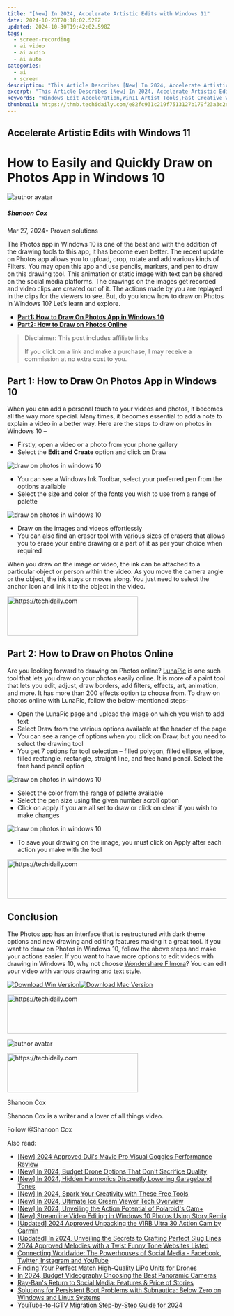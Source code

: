 ```yaml
---
title: "[New] In 2024, Accelerate Artistic Edits with Windows 11"
date: 2024-10-23T20:18:02.528Z
updated: 2024-10-30T19:42:02.598Z
tags: 
  - screen-recording
  - ai video
  - ai audio
  - ai auto
categories: 
  - ai
  - screen
description: "This Article Describes [New] In 2024, Accelerate Artistic Edits with Windows 11"
excerpt: "This Article Describes [New] In 2024, Accelerate Artistic Edits with Windows 11"
keywords: "Windows Edit Acceleration,Win11 Artist Tools,Fast Creative Windows,Windows 11 Editing Boost,Quick Edits in Win11,Win11 Artistic Enhance,Efficient Windows Creativity"
thumbnail: https://thmb.techidaily.com/e82fc931c219f7513127b179f23a3c2e354e06d4a6b22046a96709ecae17c234.jpg
---
```


## Accelerate Artistic Edits with Windows 11

# How to Easily and Quickly Draw on Photos App in Windows 10

![author avatar](https://images.wondershare.com/filmora/article-images/shannon-cox.jpg)

##### Shanoon Cox

 Mar 27, 2024• Proven solutions

The Photos app in Windows 10 is one of the best and with the addition of the drawing tools to this app, it has become even better. The recent update on Photos app allows you to upload, crop, rotate and add various kinds of Filters. You may open this app and use pencils, markers, and pen to draw on this drawing tool. This animation or static image with text can be shared on the social media platforms. The drawings on the images get recorded and video clips are created out of it. The actions made by you are replayed in the clips for the viewers to see. But, do you know how to draw on Photos in Windows 10? Let’s learn and explore.

* [**Part1: How to Draw On Photos App in Windows 10**](#part1)
* [**Part2: How to Draw on Photos Online**](#part2)

>  Disclaimer: This post includes affiliate links
>
>  If you click on a link and make a purchase, I may receive a commission at no extra cost to you.
>

## Part 1: How to Draw On Photos App in Windows 10

When you can add a personal touch to your videos and photos, it becomes all the way more special. Many times, it becomes essential to add a note to explain a video in a better way. Here are the steps to draw on photos in Windows 10 –

* Firstly, open a video or a photo from your phone gallery
* Select the **Edit and Create** option and click on Draw

![draw on photos in windows 10](https://images.wondershare.com/filmora/article-images/draw-on-photos-in-windows-10.jpg)

* You can see a Windows Ink Toolbar, select your preferred pen from the options available
* Select the size and color of the fonts you wish to use from a range of palette

![draw on photos in windows 10](https://images.wondershare.com/filmora/article-images/start-drawing-on-photos-in-windows-10.jpg)

* Draw on the images and videos effortlessly
* You can also find an eraser tool with various sizes of erasers that allows you to erase your entire drawing or a part of it as per your choice when required

When you draw on the image or video, the ink can be attached to a particular object or person within the video. As you move the camera angle or the object, the ink stays or moves along. You just need to select the anchor icon and link it to the object in the video.

<!-- affiliate ads begin -->
<a href="https://aligracehair.sjv.io/c/5597632/1972665/19272" target="_top" id="1972665">
  <img src="//a.impactradius-go.com/display-ad/19272-1972665" border="0" alt="https://techidaily.com" width="300" height="90"/>
</a>
<img height="0" width="0" src="https://aligracehair.sjv.io/i/5597632/1972665/19272" style="position:absolute;visibility:hidden;" border="0" />
<!-- affiliate ads end -->

## Part 2: How to Draw on Photos Online

Are you looking forward to drawing on Photos online? [LunaPic](https://www140.lunapic.com/editor/?action=draw) is one such tool that lets you draw on your photos easily online. It is more of a paint tool that lets you edit, adjust, draw borders, add filters, effects, art, animation, and more. It has more than 200 effects option to choose from. To draw on photos online with LunaPic, follow the below-mentioned steps-

* Open the LunaPic page and upload the image on which you wish to add text
* Select Draw from the various options available at the header of the page
* You can see a range of options when you click on Draw, but you need to select the drawing tool
* You get 7 options for tool selection – filled polygon, filled ellipse, ellipse, filled rectangle, rectangle, straight line, and free hand pencil. Select the free hand pencil option

![draw on photos in windows 10](https://images.wondershare.com/filmora/article-images/lunapic-drawing.jpg)

* Select the color from the range of palette available
* Select the pen size using the given number scroll option
* Click on apply if you are all set to draw or click on clear if you wish to make changes

![draw on photos in windows 10](https://images.wondershare.com/filmora/article-images/editing-drawings-on-windows-10.jpg)

* To save your drawing on the image, you must click on Apply after each action you make with the tool

<!-- affiliate ads begin -->
<a href="https://aligracehair.sjv.io/c/5597632/2012434/19272" target="_top" id="2012434">
  <img src="//a.impactradius-go.com/display-ad/19272-2012434" border="0" alt="https://techidaily.com" width="728" height="90"/>
</a>
<img height="0" width="0" src="https://aligracehair.sjv.io/i/5597632/2012434/19272" style="position:absolute;visibility:hidden;" border="0" />
<!-- affiliate ads end -->

## Conclusion

The Photos app has an interface that is restructured with dark theme options and new drawing and editing features making it a great tool. If you want to draw on Photos in Windows 10, follow the above steps and make your actions easier. If you want to have more options to edit videos with drawing in Windows 10, why not choose [Wondershare Filmora](https://tools.techidaily.com/wondershare/filmora/download/)? You can edit your video with various drawing and text style.

[![Download Win Version](https://images.wondershare.com/filmora/guide/download-btn-win.jpg)](https://tools.techidaily.com/wondershare/filmora/download/)[![Download Mac Version](https://images.wondershare.com/filmora/guide/download-btn-mac.jpg)](https://tools.techidaily.com/wondershare/filmora/download/)

<!-- affiliate ads begin -->
<a href="https://appsumo.8odi.net/c/5597632/2144299/7443" target="_top" id="2144299">
  <img src="//a.impactradius-go.com/display-ad/7443-2144299" border="0" alt="https://techidaily.com" width="728" height="90"/>
</a>
<img height="0" width="0" src="https://appsumo.8odi.net/i/5597632/2144299/7443" style="position:absolute;visibility:hidden;" border="0" />
<!-- affiliate ads end -->

![author avatar](https://images.wondershare.com/filmora/article-images/shannon-cox.jpg)

<!-- affiliate ads begin -->
<a href="https://aligracehair.sjv.io/c/5597632/2006955/19272" target="_top" id="2006955">
  <img src="//a.impactradius-go.com/display-ad/19272-2006955" border="0" alt="https://techidaily.com" width="300" height="90"/>
</a>
<img height="0" width="0" src="https://aligracehair.sjv.io/i/5597632/2006955/19272" style="position:absolute;visibility:hidden;" border="0" />
<!-- affiliate ads end -->

Shanoon Cox

Shanoon Cox is a writer and a lover of all things video.

Follow @Shanoon Cox


<ins class="adsbygoogle"
     style="display:block"
     data-ad-format="autorelaxed"
     data-ad-client="ca-pub-7571918770474297"
     data-ad-slot="1223367746"></ins>



<ins class="adsbygoogle"
     style="display:block"
     data-ad-client="ca-pub-7571918770474297"
     data-ad-slot="8358498916"
     data-ad-format="auto"
     data-full-width-responsive="true"></ins>


<span class="atpl-alsoreadstyle">Also read:</span>
<div><ul>
<li><a href="https://fox-blue.techidaily.com/new-2024-approved-djis-mavic-pro-visual-goggles-performance-review/"><u>[New] 2024 Approved DJi's Mavic Pro Visual Goggles Performance Review</u></a></li>
<li><a href="https://fox-blue.techidaily.com/new-in-2024-budget-drone-options-that-dont-sacrifice-quality/"><u>[New] In 2024, Budget Drone Options That Don't Sacrifice Quality</u></a></li>
<li><a href="https://fox-helps.techidaily.com/new-in-2024-hidden-harmonics-discreetly-lowering-garageband-tones/"><u>[New] In 2024, Hidden Harmonics Discreetly Lowering Garageband Tones</u></a></li>
<li><a href="https://fox-blue.techidaily.com/new-in-2024-spark-your-creativity-with-these-free-tools/"><u>[New] In 2024, Spark Your Creativity with These Free Tools</u></a></li>
<li><a href="https://screen-activity-recording.techidaily.com/new-in-2024-ultimate-ice-cream-viewer-tech-overview/"><u>[New] In 2024, Ultimate Ice Cream Viewer Tech Overview</u></a></li>
<li><a href="https://fox-blue.techidaily.com/new-in-2024-unveiling-the-action-potential-of-polaroids-camplus/"><u>[New] In 2024, Unveiling the Action Potential of Polaroid's Cam+</u></a></li>
<li><a href="https://fox-info.techidaily.com/new-streamline-video-editing-in-windows-10-photos-using-story-remix/"><u>[New] Streamline Video Editing in Windows 10 Photos Using Story Remix</u></a></li>
<li><a href="https://fox-blue.techidaily.com/updated-2024-approved-unpacking-the-virb-ultra-30-action-cam-by-garmin/"><u>[Updated] 2024 Approved Unpacking the VIRB Ultra 30 Action Cam by Garmin</u></a></li>
<li><a href="https://fox-blue.techidaily.com/updated-in-2024-unveiling-the-secrets-to-crafting-perfect-slug-lines/"><u>[Updated] In 2024, Unveiling the Secrets to Crafting Perfect Slug Lines</u></a></li>
<li><a href="https://extra-support.techidaily.com/2024-approved-melodies-with-a-twist-funny-tone-websites-listed/"><u>2024 Approved Melodies with a Twist Funny Tone Websites Listed</u></a></li>
<li><a href="https://win-forum.techidaily.com/connecting-worldwide-the-powerhouses-of-social-media-facebook-twitter-instagram-and-youtube/"><u>Connecting Worldwide: The Powerhouses of Social Media - Facebook, Twitter, Instagram and YouTube</u></a></li>
<li><a href="https://extra-lessons.techidaily.com/finding-your-perfect-match-high-quality-lipo-units-for-drones/"><u>Finding Your Perfect Match High-Quality LiPo Units for Drones</u></a></li>
<li><a href="https://fox-blue.techidaily.com/in-2024-budget-videography-choosing-the-best-panoramic-cameras/"><u>In 2024, Budget Videography Choosing the Best Panoramic Cameras</u></a></li>
<li><a href="https://facebook.techidaily.com/ray-bans-return-to-social-media-features-and-price-of-stories/"><u>Ray-Ban's Return to Social Media: Features & Price of Stories</u></a></li>
<li><a href="https://win-blog.techidaily.com/solutions-for-persistent-boot-problems-with-subnautica-below-zero-on-windows-and-linux-systems/"><u>Solutions for Persistent Boot Problems with Subnautica: Below Zero on Windows and Linux Systems</u></a></li>
<li><a href="https://youtube-web.techidaily.com/be-to-igtv-migration-step-by-step-guide-for-2024/"><u>YouTube-to-IGTV Migration Step-by-Step Guide for 2024</u></a></li>
</ul></div>

